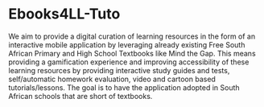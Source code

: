 # Ebooks4LL-Tuto
We aim to provide a digital curation of learning resources in the form of an interactive mobile application by leveraging already existing Free South African Primary and High School Textbooks like Mind the Gap. This means providing a gamification experience and improving accessibility of these learning resources by providing interactive study guides and tests, self/automatic homework evaluation, video and cartoon based tutorials/lessons. The goal is to have the application adopted in South African schools that are short of textbooks.
